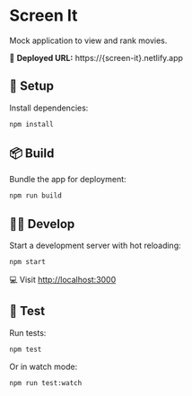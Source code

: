 # Screen It

Mock application to view and rank movies.

🚀 **Deployed URL:** https://{screen-it}.netlify.app

## 🧱 Setup

Install dependencies:

```bash
npm install
```

## 📦 Build

Bundle the app for deployment:

```bash
npm run build
```

## 👨‍💻 Develop

Start a development server with hot reloading:

```bash
npm start
```

💻 Visit [http://localhost:3000](http://localhost:3000)

## 🧪 Test

Run tests:

```bash
npm test
```

Or in watch mode:

```bash
npm run test:watch
```
